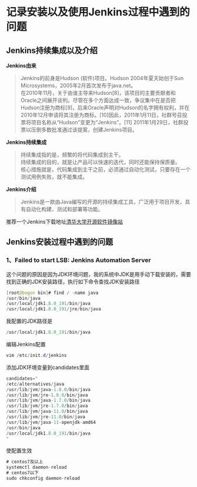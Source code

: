 # 记录安装以及使用Jenkins过程中遇到的问题

## Jenkins持续集成以及介绍
**Jenkins由来**
>  Jenkins的前身是Hudson (软件)项目。Hudson 2004年夏天始创于Sun Microsystems，2005年2月首次发布于java.net。  
> 在2010年11月，关于由谁主导来Hudson[8]，该项目的主要贡献者和Oracle之间展开谈判。尽管在多个方面达成一致，争议集中在是否把Hudson注册为商标[9]，后来Oracle声明对Hudson的名字拥有权利，并在2010年12月申请将其注册为商标。[10]因此，2011年1月11日，社群号召投票将项目名称从“Hudson”变更为“Jenkins”。[11] 2011年1月29日，社群投票以压倒多数批准通过该提案，创建Jenkins项目。

**Jenkins持续集成**
> 持续集成指的是，频繁的将代码集成到主干。  
> 持续集成的目的，就是让产品可以快速的迭代，同时还能保持保质量。  
> 核心措施就是，代码集成到主干之前，必须通过自动化测试，只要存在一个测试用例失败，就不能集成。

**Jenkins介绍**
> Jenkins是一款由Java编写的开源的持续集成工具，广泛用于项目开发，具有自动化构建、测试和部署等功能。

推荐一个Jenkins下载地址[清华大学开源软件镜像站](https://mirrors.tuna.tsinghua.edu.cn/jenkins/redhat-stable/)

## Jenkins安装过程中遇到的问题

### 1、Failed to start LSB: Jenkins Automation Server
这个问题的原因是因为JDK环境问题，我的系统中JDK是用手动下载安装的，需要找到正确的JDK安装路径，执行如下命令查找JDK安装路径
```java
[root@bogon bin]# find / -name java
/usr/bin/java
/usr/local/jdk1.8.0_191/bin/java
/usr/local/jdk1.8.0_191/jre/bin/java
```

我配置的JDK路径是
```java
/usr/local/jdk1.8.0_191/bin/java
```
编辑Jenkins配置
```java
vim /etc/init.d/jenkins
```
添加JDK环境变量到candidates里面
```java
candidates="
/etc/alternatives/java
/usr/lib/jvm/java-1.8.0/bin/java
/usr/lib/jvm/jre-1.8.0/bin/java
/usr/lib/jvm/java-1.7.0/bin/java
/usr/lib/jvm/jre-1.7.0/bin/java
/usr/lib/jvm/java-11.0/bin/java
/usr/lib/jvm/jre-11.0/bin/java
/usr/lib/jvm/java-11-openjdk-amd64
/usr/bin/java
/usr/local/jdk1.8.0_191/bin/java
"
```

使配置生效
```java
# centos7及以上
systemctl daemon-reload 
# centos7以下
sudo chkconfig daemon-reload
```










